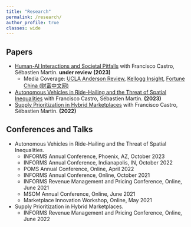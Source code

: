 ```yaml
---
title: "Research"
permalink: /research/
author_profile: true
classes: wide
---
```


## Papers
- [Human-AI Interactions and Societal Pitfalls](https://arxiv.org/abs/2309.10448) with Francisco Castro, Sébastien Martin. **under review** **(2023)**
    - Media Coverage: [UCLA Anderson Review](https://anderson-review.ucla.edu/ai-from-ai-a-future-of-generic-and-biased-online-content/), [Kellogg Insight](https://insight.kellogg.northwestern.edu/article/trade-off-generative-ai), [Fortune China (财富中文网)](https://www.fortunechina.com/keji/c/2023-11/22/content_443405.htm)
- [Autonomous Vehicles in Ride-Hailing and the Threat of Spatial Inequalities](https://papers.ssrn.com/sol3/papers.cfm?abstract_id=4332493) with Francisco Castro, Sébastien Martin. **(2023)**
- [Supply Prioritization in Hybrid Marketplaces](https://papers.ssrn.com/sol3/papers.cfm?abstract_id=4119096) with Francisco Castro, Sébastien Martin. **(2022)**

## Conferences and Talks
- Autonomous Vehicles in Ride-Hailing and the Threat of Spatial Inequalities.     
    - INFORMS Annual Conference, Phoenix, AZ, October 2023
    - INFORMS Annual Conference, Indianapolis, IN, October 2022
    - POMS Annual Conference, Online, April 2022
    - INFORMS Annual Conference, Online, October 2021
    - INFORMS Revenue Management and Pricing Conference, Online, June 2021
    - MSOM Annual Conference, Online, June 2021
    - Marketplace Innovation Workshop, Online, May 2021
- Supply Prioritization in Hybrid Marketplaces.
    - INFORMS Revenue Management and Pricing Conference, Online, June 2022
